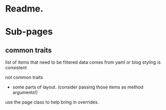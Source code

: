 # Readme.

# Sub-pages
## common traits 
list of items that need to be filtered
data comes from yaml or blog
styling is consistent


not common traits
- some parts of layout.
(consider passing those items as method arguments!)

use the page class to help bring in overrides.

